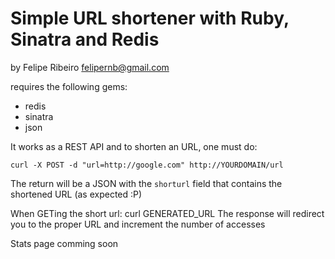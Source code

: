 Simple URL shortener with Ruby, Sinatra and Redis
=================================================
by Felipe Ribeiro <felipernb@gmail.com>

requires the following gems:

* redis
* sinatra
* json

It works as a REST API and to shorten an URL, one must do:

    curl -X POST -d "url=http://google.com" http://YOURDOMAIN/url

The return will be a JSON with the `shorturl` field that contains the shortened URL (as expected :P)

When GETing the short url:
    curl GENERATED_URL
The response will redirect you to the proper URL and increment the number of accesses

Stats page comming soon
